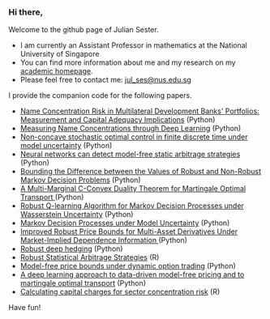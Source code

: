 ### Hi there,

Welcome to the github page of Julian Sester.

- I am currently an Assistant Professor in mathematics at the National University of Singapore
- You can  find more information about me and my research on my [academic homepage](https://sites.google.com/view/juliansester/home).
- Please feel free to contact me: jul_ses@nus.edu.sg 

I provide the companion code for the following papers.

- [Name Concentration Risk in Multilateral Development Banks' Portfolios: Measurement and Capital Adequacy Implications](https://github.com/juliansester/MDB-Portfolios) (Python)
- [Measuring Name Concentrations through Deep Learning](https://github.com/juliansester/DL_Concentration_Risk) (Python)
- [Non-concave stochastic optimal control in finite discrete time under model uncertainty](https://github.com/juliansester/Robust-Hedging-Finite-Horizon) (Python)
- [Neural networks can detect model-free static arbitrage strategies ](https://github.com/juliansester/Deep-Arbitrage) (Python)
- [Bounding the Difference between the Values of Robust and Non-Robust Markov Decision Problems](https://github.com/juliansester/MDP_Bound) (Python)
- [A Multi-Marginal C-Convex Duality Theorem for Martingale Optimal Transport ](https://github.com/juliansester/C-Convex) (Python)
- [Robust Q-learning Algorithm for Markov Decision Processes under Wasserstein Uncertainty](https://github.com/juliansester/Wasserstein-Q-learning) (Python)
- [Markov Decision Processes under Model Uncertainty](https://github.com/juliansester/Robust-Portfolio-Optimization) (Python)
- [Improved Robust Price Bounds for Multi-Asset Derivatives Under Market-Implied Dependence Information ](https://github.com/juliansester/improved-dependence-pricing) (Python)
- [Robust deep hedging](https://github.com/juliansester/nga) (Python)
- [Robust Statistical Arbitrage Strategies](https://github.com/juliansester/statistical-arbitrage) (R)
- [Model-free price bounds under dynamic option trading](https://github.com/juliansester/dynamic_option_trading) (Python)
- [A deep learning approach to data-driven model-free pricing and to martingale optimal transport](https://github.com/juliansester/deep_model_free_pricing) (Python)
- [Calculating capital charges for sector concentration risk](https://github.com/juliansester/calculating_capital_charges) (R)

Have fun!





<!--
**juliansester/juliansester** is a ✨ _special_ ✨ repository because its `README.md` (this file) appears on your GitHub profile.

Here are some ideas to get you started:

- 🔭 I’m currently working on ...
- 🌱 I’m currently learning ...
- 👯 I’m looking to collaborate on ...
- 🤔 I’m looking for help with ...
- 💬 Ask me about ...

- 😄 Pronouns: ...
- ⚡ Fun fact: ...
-->
